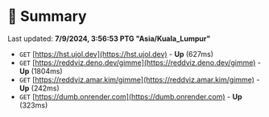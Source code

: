 # 📖 Summary
Last updated: **7/9/2024, 3:56:53 PTG "Asia/Kuala_Lumpur"**

- `GET` [https://hst.ujol.dev](https://hst.ujol.dev) - **Up** (627ms)
- `GET` [https://reddviz.deno.dev/gimme](https://reddviz.deno.dev/gimme) - **Up** (1804ms)
- `GET` [https://reddviz.amar.kim/gimme](https://reddviz.amar.kim/gimme) - **Up** (242ms)
- `GET` [https://dumb.onrender.com](https://dumb.onrender.com) - **Up** (323ms)
